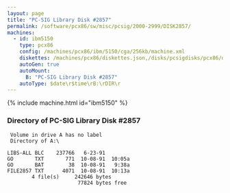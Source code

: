 ```yaml
---
layout: page
title: "PC-SIG Library Disk #2857"
permalink: /software/pcx86/sw/misc/pcsig/2000-2999/DISK2857/
machines:
  - id: ibm5150
    type: pcx86
    config: /machines/pcx86/ibm/5150/cga/256kb/machine.xml
    diskettes: /machines/pcx86/diskettes.json,/disks/pcsigdisks/pcx86/diskettes.json
    autoGen: true
    autoMount:
      B: "PC-SIG Library Disk #2857"
    autoType: $date\r$time\rB:\rDIR\r
---
```


{% include machine.html id="ibm5150" %}

### Directory of PC-SIG Library Disk #2857

     Volume in drive A has no label
     Directory of A:\

    LIBS-ALL BLC    237766   6-23-91
    GO       TXT       771  10-08-91  10:05a
    GO       BAT        38  10-08-91   9:38a
    FILE2857 TXT      4071  10-08-91  10:13a
            4 file(s)     242646 bytes
                           77824 bytes free

